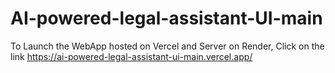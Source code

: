 # AI-powered-legal-assistant-UI-main
To Launch the WebApp hosted on Vercel and Server on Render, Click on the link
https://ai-powered-legal-assistant-ui-main.vercel.app/
